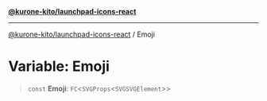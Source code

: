 [**@kurone-kito/launchpad-icons-react**](../README.md)

***

[@kurone-kito/launchpad-icons-react](../globals.md) / Emoji

# Variable: Emoji

> `const` **Emoji**: `FC`\<`SVGProps`\<`SVGSVGElement`\>\>
